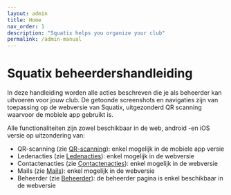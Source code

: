 ```yaml
---
layout: admin
title: Home
nav_order: 1
description: "Squatix helps you organize your club"
permalink: /admin-manual
---
```


# Squatix beheerdershandleiding

In deze handleiding worden alle acties beschreven die je als beheerder kan uitvoeren voor jouw club. De getoonde screenshots en navigaties zijn van toepassing op de webversie van Squatix, uitgezonderd
QR scanning waarvoor de mobiele app gebruikt is.
  
Alle functionaliteiten zijn zowel beschikbaar in de web, android -en iOS versie op uitzondering van:
- QR-scanning (zie [QR-scanning](docs/admin/qr-scanning.md)): enkel mogelijk in de mobiele app versie
- Ledenacties (zie [Ledenacties](docs/admin/member-management.md#ledenacties)): enkel mogelijk in de webversie
- Contactenacties (zie [Contactenacties](docs/admin/contact-management.md#contactenacties)): enkel mogelijk in de webversie
- Mails (zie [Mails](docs/admin/mail.md)): enkel mogelijk in de webversie
- Beheerder (zie [Beheerder](docs/admin/admin.md)): de beheerder pagina is enkel beschikbaar in de webversie


